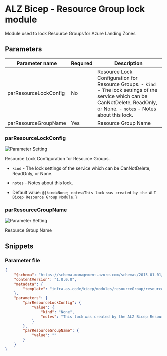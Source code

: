 # ALZ Bicep - Resource Group lock module

Module used to lock Resource Groups for Azure Landing Zones

## Parameters

Parameter name | Required | Description
-------------- | -------- | -----------
parResourceLockConfig | No       | Resource Lock Configuration for Resource Groups.  - `kind` - The lock settings of the service which can be CanNotDelete, ReadOnly, or None. - `notes` - Notes about this lock.  
parResourceGroupName | Yes      | Resource Group Name

### parResourceLockConfig

![Parameter Setting](https://img.shields.io/badge/parameter-optional-green?style=flat-square)

Resource Lock Configuration for Resource Groups.

- `kind` - The lock settings of the service which can be CanNotDelete, ReadOnly, or None.
- `notes` - Notes about this lock.



- Default value: `@{kind=None; notes=This lock was created by the ALZ Bicep Resource Group Module.}`

### parResourceGroupName

![Parameter Setting](https://img.shields.io/badge/parameter-required-orange?style=flat-square)

Resource Group Name

## Snippets

### Parameter file

```json
{
    "$schema": "https://schema.management.azure.com/schemas/2015-01-01/deploymentParameters.json#",
    "contentVersion": "1.0.0.0",
    "metadata": {
        "template": "infra-as-code/bicep/modules/resourceGroup/resourceGroupLock.json"
    },
    "parameters": {
        "parResourceLockConfig": {
            "value": {
                "kind": "None",
                "notes": "This lock was created by the ALZ Bicep Resource Group Module."
            }
        },
        "parResourceGroupName": {
            "value": ""
        }
    }
}
```
